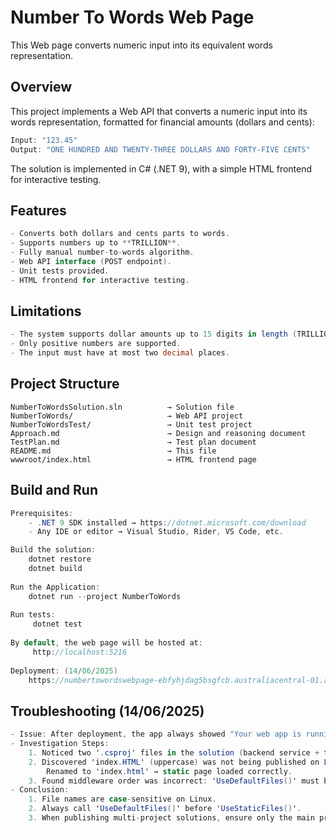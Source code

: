 # Number To Words Web Page
This Web page converts numeric input into its equivalent words representation.

## Overview
This project implements a Web API that converts a numeric input into its words representation, formatted for financial amounts (dollars and cents):
```csharp
Input: "123.45"
Output: "ONE HUNDRED AND TWENTY-THREE DOLLARS AND FORTY-FIVE CENTS"
```
The solution is implemented in C# (.NET 9), with a simple HTML frontend for interactive testing.

## Features
```csharp
- Converts both dollars and cents parts to words.
- Supports numbers up to **TRILLION**.
- Fully manual number-to-words algorithm.
- Web API interface (POST endpoint).
- Unit tests provided.
- HTML frontend for interactive testing.
```
## Limitations
```csharp
- The system supports dollar amounts up to 15 digits in length (TRILLION level).
- Only positive numbers are supported.
- The input must have at most two decimal places.
```

## Project Structure
```plaintext
NumberToWordsSolution.sln          → Solution file
NumberToWords/                     → Web API project
NumberToWordsTest/                 → Unit test project
Approach.md                        → Design and reasoning document
TestPlan.md                        → Test plan document
README.md                          → This file
wwwroot/index.html                 → HTML frontend page
```

## Build and Run
```csharp
Prerequisites:
    - .NET 9 SDK installed → https://dotnet.microsoft.com/download
    - Any IDE or editor → Visual Studio, Rider, VS Code, etc.

Build the solution:
    dotnet restore
    dotnet build
    
Run the Application:
    dotnet run --project NumberToWords
    
Run tests:
     dotnet test
    
By default, the web page will be hosted at:
     http://localhost:5216
     
Deployment: (14/06/2025)
    https://numbertowordswebpage-ebfyhjdag5bsgfcb.australiacentral-01.azurewebsites.net/index.html
```
##  Troubleshooting (14/06/2025)
```csharp
- Issue: After deployment, the app always showed "Your web app is running and waiting for your content."
- Investigation Steps: 
    1. Noticed two '.csproj' files in the solution (backend service + test). Tried publishing only the backend project → issue persisted.
    2. Discovered 'index.HTML' (uppercase) was not being published on Linux (case-sensitive). 
        Renamed to 'index.html' → static page loaded correctly.
    3. Found middleware order was incorrect: 'UseDefaultFiles()' must be called before 'UseStaticFiles()' 
- Conclusion:
    1. File names are case-sensitive on Linux.  
    2. Always call 'UseDefaultFiles()' before 'UseStaticFiles()'.  
    3. When publishing multi-project solutions, ensure only the main project's output is included.  
```

